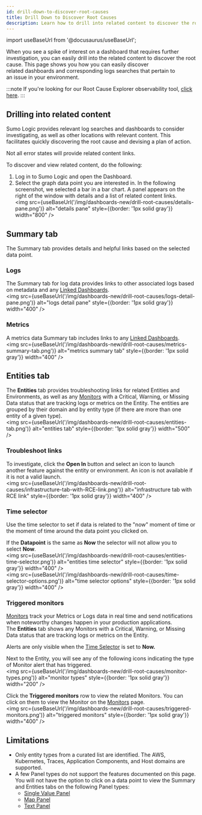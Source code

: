 ```yaml
---
id: drill-down-to-discover-root-causes
title: Drill Down to Discover Root Causes
description: Learn how to drill into related content to discover the root cause of a spike of interest on a dashboard.
---
```

import useBaseUrl from '@docusaurus/useBaseUrl';

When you see a spike of interest on a dashboard that requires further investigation, you can easily drill into the related content to discover the root cause. This page shows you how you can easily discover related dashboards and corresponding logs searches that pertain to an issue in your environment.

:::note
If you're looking for our Root Cause Explorer observability tool, [click here](/docs/observability/root-cause-explorer).
:::

## Drilling into related content

Sumo Logic provides relevant log searches and dashboards to consider investigating, as well as other locations with relevant content. This facilitates quickly discovering the root cause and devising a plan of action.

Not all error states will provide related content links.

To discover and view related content, do the following:

1. Log in to Sumo Logic and open the Dashboard.
1. Select the graph data point you are interested in. In the following screenshot, we selected a bar in a bar chart. A panel appears on the right of the window with details and a list of related content links.<br/><img src={useBaseUrl('/img/dashboards-new/drill-root-causes/details-pane.png')} alt="details pane" style={{border: '1px solid gray'}} width="800" />

## Summary tab

The Summary tab provides details and helpful links based on the selected data point.

### Logs

The Summary tab for log data provides links to other associated logs based on metadata and any [Linked Dashboards](/docs/dashboards/panels/modify-chart).<br/><img src={useBaseUrl('/img/dashboards-new/drill-root-causes/logs-detail-pane.png')} alt="logs detail pane" style={{border: '1px solid gray'}} width="400" />

### Metrics

A metrics data Summary tab includes links to any [Linked Dashboards](/docs/dashboards/panels/modify-chart).<br/><img src={useBaseUrl('/img/dashboards-new/drill-root-causes/metrics-summary-tab.png')} alt="metrics summary tab" style={{border: '1px solid gray'}} width="400" />

## Entities tab

The **Entities** tab provides troubleshooting links for related Entities and Environments, as well as any [Monitors](/docs/alerts/monitors) with a Critical, Warning, or Missing Data status that are tracking logs or metrics on the Entity. The entities are grouped by their domain and by entity type (if there are more than one entity of a given type).<br/><img src={useBaseUrl('/img/dashboards-new/drill-root-causes/entities-tab.png')} alt="entities tab" style={{border: '1px solid gray'}} width="500" />

### Troubleshoot links

To investigate, click the **Open In** button and select an icon to launch another feature against the entity or environment. An icon is not available if it is not a valid launch.<br/><img src={useBaseUrl('/img/dashboards-new/drill-root-causes/infrastructure-tab-with-RCE-link.png')} alt="infrastructure tab with RCE link" style={{border: '1px solid gray'}} width="400" />


### Time selector

Use the time selector to set if data is related to the "now" moment of time or the moment of time around the data point you clicked on.

If the **Datapoint** is the same as **Now** the selector will not allow you to select **Now**. <br/><img src={useBaseUrl('/img/dashboards-new/drill-root-causes/entities-time-selector.png')} alt="entities time selector" style={{border: '1px solid gray'}} width="400" /> <br/><img src={useBaseUrl('/img/dashboards-new/drill-root-causes/time-selector-options.png')} alt="time selector options" style={{border: '1px solid gray'}} width="400" />

### Triggered monitors

[Monitors](/docs/alerts/monitors) track your Metrics or Logs data in real time and send notifications when noteworthy changes happen in your production applications. The **Entities** tab shows any Monitors with a Critical, Warning, or Missing Data status that are tracking logs or metrics on the Entity.

Alerts are only visible when the [Time Selector](#time-selector) is set to **Now.**

Next to the Entity, you will see any of the following icons indicating the type of Monitor alert that has triggered.<br/><img src={useBaseUrl('/img/dashboards-new/drill-root-causes/monitor-types.png')} alt="monitor types" style={{border: '1px solid gray'}} width="200" />

Click the **Triggered monitors** row to view the related Monitors. You can click on them to view the Monitor on the [Monitors](/docs/alerts/monitors) page.<br/><img src={useBaseUrl('/img/dashboards-new/drill-root-causes/triggered-monitors.png')} alt="triggered monitors" style={{border: '1px solid gray'}} width="400" />

## Limitations

* Only entity types from a curated list are identified. The AWS, Kubernetes, Traces, Application Components, and Host domains are supported.
* A few Panel types do not support the features documented on this page. You will not have the option to click on a data point to view the Summary and Entities tabs on the following Panel types:
    * [Single Value Panel](/docs/dashboards/panels#single-value-panel)
    * [Map Panel](/docs/dashboards/panels#map-panel)
    * [Text Panel](/docs/dashboards/panels#text-panel)
